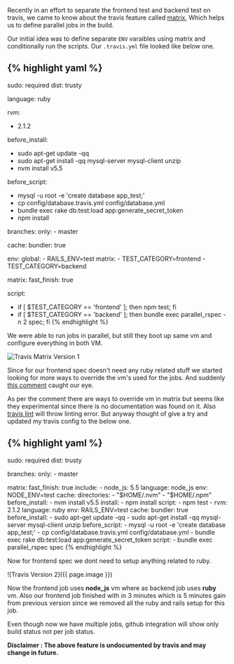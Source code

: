 <!--


---
 "Travis : Parallel jobs and override vm in matrix"
excerpt: "Travis has some undocumented features related to matrix which allows us to override vm"
date: 2016-11-26 00:00:00 IST
updated: 2016-11-26 00:00:00 IST
categories: travis
tags: travis, ci
image: http://i653.photobucket.com/albums/uu253/revathskumar/Coderepo/2016/11/359299c8-a1e0-4c9f-9da8-9428e7ae3ee6_zpsatkbyx2a.png
---

-->
<!DOCTYPE html>
<html>

<head>
  <title>basic-git-workflow</title>
  <meta charset="utf-8">
  <meta name="viewport" content="width=device-width, initial-scale=1.0">


  <link rel="stylesheet" href="./css/bootstrap.css">
  <link rel="stylesheet" href="./css/bootstrap.grid.css">
  <link rel="stylesheet" href="./css/bootstrap.min.css">
  <link rel="stylesheet" href="./css/bootstrap-reboot.min.css">
  <link rel="stylesheet" href="./css/bootstrap.css.map">
  <link rel="stylesheet" href="./css/blog-home.css">
  <link rel="stylesheet" href="./css/prism.css">
  <script async defer src="./css/prism.js"></script>
</head>

<body>

Recently in an effort to separate the frontend test and backend test on travis, we came to know about the travis feature called [matrix](https://docs.travis-ci.com/user/customizing-the-build/#Build-Matrix),
Which helps us to define parallel jobs in the build.

Our initial idea was to define separate `ENV` varaibles using matrix and conditionally run the scripts. Our `.travis.yml` file looked like below one.

{% highlight yaml %}
---
sudo: required
dist: trusty

language: ruby

rvm:
  - 2.1.2

before_install:
  - sudo apt-get update -qq
  - sudo apt-get install -qq  mysql-server mysql-client unzip
  - nvm install v5.5

before_script:
  - mysql -u root -e 'create database app_test;'
  - cp config/database.travis.yml config/database.yml
  - bundle exec rake db:test:load app:generate_secret_token
  - npm install

branches:
  only:
    - master

cache:
  bundler: true

env:
  global:
    - RAILS_ENV=test
  matrix:
    - TEST_CATEGORY=frontend
    - TEST_CATEGORY=backend

matrix:
  fast_finish: true

script:
  - if [ $TEST_CATEGORY == 'frontend' ]; then npm test; fi
  - if [ $TEST_CATEGORY == 'backend' ]; then bundle exec parallel_rspec -n 2 spec; fi
{% endhighlight %}

We were able to run jobs in parallel, but still they boot up same vm and configure everything in both VM. 

![Travis Matrix Version 1](http://i653.photobucket.com/albums/uu253/revathskumar/Coderepo/2016/11/8a502f9f-8a60-48f3-ae01-d56f2d456247_zpsi1okhajk.png)

Since for our frontend spec doesn't need any ruby related stuff we started looking for more ways to override the vm's used for the jobs.
And suddenly [this comment](https://github.com/travis-ci/travis-ci/issues/2646#issuecomment-77361650) caught our eye. 

As per the comment there are ways to override vm in matrix but seems like they experimental since there is no documentation was found on it. Also 
[travis lint](http://lint.travis-ci.org/) will throw linting error. But anyway thought of give a try and updated my travis config to the below one.

{% highlight yaml %}
---
sudo: required
dist: trusty

branches:
  only:
    - master

matrix:
  fast_finish: true
  include:
    - node_js: 5.5
      language: node_js
      env: NODE_ENV=test
      cache:
        directories:
          - "$HOME/.nvm"
          - "$HOME/.npm"
      before_install:
        - nvm install v5.5
      install:
        - npm install
      script:
        - npm test
    - rvm: 2.1.2
      language: ruby
      env: RAILS_ENV=test
      cache:
        bundler: true
      before_install:
        - sudo apt-get update -qq
        - sudo apt-get install -qq  mysql-server mysql-client unzip
      before_script:
        - mysql -u root -e 'create database app_test;'
        - cp config/database.travis.yml config/database.yml
        - bundle exec rake db:test:load app:generate_secret_token
      script:
        - bundle exec parallel_rspec spec
{% endhighlight %}

Now for frontend spec we dont need to setup anything related to ruby. 

![Travis Version 2]({{ page.image }})

Now the frontend job uses **node_js** vm where as backend job uses **ruby** vm. Also our frontend job finished with in 3 minutes which is 5 minutes gain from 
previous version since we removed all the ruby and rails setup for this job.

Even though now we have multiple jobs, github integration will show only build status not per job status. 

**Disclaimer : The above feature is undocumented by travis and may change in future.**
